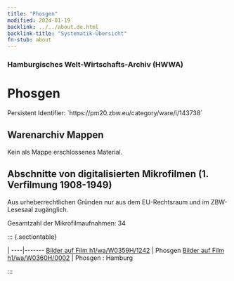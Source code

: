 ```yaml
---
title: "Phosgen"
modified: 2024-01-19
backlink: ../../about.de.html
backlink-title: "Systematik-Übersicht"
fn-stub: about
---
```


### Hamburgisches Welt-Wirtschafts-Archiv (HWWA)

# Phosgen

<div class="hint">Persistent Identifier: `https://pm20.zbw.eu/category/ware/i/143738`</div>







## Warenarchiv Mappen





Kein als Mappe erschlossenes Material.



<a id="filmsections" />

## Abschnitte von digitalisierten Mikrofilmen (1. Verfilmung 1908-1949)

<p>Aus urheberrechtlichen Gründen nur aus dem EU-Rechtsraum und im ZBW-Lesesaal zugänglich.</p>


<p>Gesamtzahl der Mikrofilmaufnahmen: 34</p>





::: {.sectiontable}

 | 
----|-------
<a class="btn" href="https://pm20.zbw.eu/film/h1/wa/W0359H/1242" rel="nofollow">Bilder auf Film h1/wa/W0359H/1242</a> | Phosgen
<a class="btn" href="https://pm20.zbw.eu/film/h1/wa/W0360H/0002" rel="nofollow">Bilder auf Film h1/wa/W0360H/0002</a> | Phosgen : Hamburg


:::
















